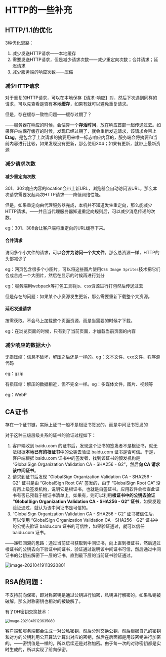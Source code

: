 # HTTP的一些补充

## HTTP/1.1的优化

3种优化思路：

1. 减少发送HTTP请求——本地缓存
2. 需要发送HTTP请求，但是减少请求次数——减少重定向次数；合并请求；延迟请求
3. 减少服务端的响应次数——压缩

### 减少HTTP请求

对于重复的HTTP请求，可以在本地保存【请求-响应】对，然后下次遇到同样的请求，可以先查看是否有**本地缓存**，如果有就可以避免重复请求。

但是，存在缓存一致性问题——缓存过期了？

——服务器在响应的时候，会估算一个**存活时间**，放在响应首部一起传送过去。如果客户端保存缓存的时候，发现已经过期了，就会重新发送请求，该请求会带上**Etag**，是包含了上次请求的摘要用来唯一标志响应内容的，服务端会将摘要和当前内容进行比较，如果发现没有更新，那么使用304；如果有更新，就带上最新资源

### 减少请求次数

#### 减少重定向次数

301、302响应内容的location会带上新URL，浏览器会自动访问该URL，那么本次请求需要发起两次HTTP请求——降低网络性能。

但是，如果重定向由代理服务器完成，本机并不知道发生重定向，那么能减少HTTP请求。——并且当代理服务器知道重定向规则后，可以减少消息传递的次数。

eg：301、308会让客户端将重定向的URL缓存下来。

#### 合并请求

访问多个小文件的请求，可以**合并为访问一个大文件**。那么总资源一样，HTTP的头部减少了

eg：网页包含很多个小图片，可以将这些图片使用`CSS Image Sprites`技术把它们合成合成一个大图片，然后在显示的时候再进行划分

eg：服务端用webpack等打包工具将js、css资源进行打包然后传送过去

但是存在的问题：如果某个小资源发生更新，那么需要重新下载整个大资源。

#### 延迟发送请求

按需获取。不会马上加载整个页面资源，而是当需要的时候才下载。

eg：在浏览页面的时候，只有到了当前页面，才加载当前页面的内容

### 减少响应的数据大小

无损压缩：信息不破坏，解压之后还是一样的。eg：文本文件、exe文件、程序源代码

eg：gzip

有损压缩：解压的数据相近，但不完全一样。eg：多媒体文件，图片、视频等

eg：WebP

## CA证书

存在一个证书链，实际上证书一般不是根证书签发的，而是中间证书签发的

对于这种三级层级关系的证书的验证过程如下：

1. 客户端收到 baidu.com 的证书后，发现这个证书的签发者不是根证书，就⽆法根据**本地已有的根证书**中的公钥去验证 baidu.com 证书是否可信。于是，客户端根据 baidu.com 证书中的签发者，找到该证书的颁发机构是 “GlobalSign Organization Validation CA - SHA256 - G2”，然后**向 CA 请求该中间证书**。
2. 请求到证书后发现 “GlobalSign Organization Validation CA - SHA256 - G2” 证书是由 “GlobalSign Root CA” 签发的，由于 “GlobalSign Root CA” 没有再上级签发机构，说明它是根证书，也就是⾃签证书。应⽤软件会检查此证书有否已预载于根证书清单上，如果有，则可以利⽤**根证书中的公钥去验证 “GlobalSign Organization Validation CA - SHA256 - G2” 证书**，如果发现验证通过，就认为该中间证书是可信的。
3. “GlobalSign Organization Validation CA - SHA256 - G2” 证书被信任后，可以使⽤ “GlobalSign Organization Validation CA - SHA256 - G2” 证书中的公钥去验证 baidu.com 证书的可信性，如果验证通过，就可以信任baidu.com 证书。

——递归回溯的思路：通过当前证书获取到中间证书，向上直到根证书，然后通过根证书的公钥去向下验证中间证书，验证通过说明该中间证书可信，然后通过中间证书的公钥去解密下一层的证书，直到最下层的当前证书验证通过。

<img src="C:\Users\surface\AppData\Roaming\Typora\typora-user-images\image-20210419113920801.png" alt="image-20210419113920801"  />

## RSA的问题：

不支持前向保密，即对称密钥是通过公钥进行加密，私钥进行解密的。如果私钥被破解，那么对称密钥也相对的被破解了。

有了DH密钥交换技术：

<img src="C:\Users\surface\AppData\Roaming\Typora\typora-user-images\image-20210419123635080.png" alt="image-20210419123635080" style="zoom:80%;" />

客户端和服务端都会生成一对公私密钥，然后分别交换公钥，然后根据自己的密钥和对方的公钥利用公开算法计算出对应的密钥，然后在后面都是用该密钥进行加密的。——密钥值是一样的，所以后续还是对称加密。由于每一次的对称密钥都是实时生成的，所以实现了前向保密。